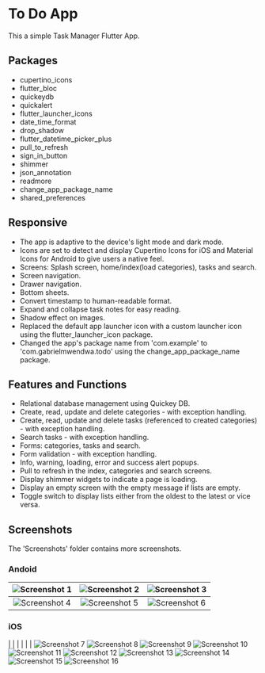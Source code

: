 # To Do App

This a simple Task Manager Flutter App.

## Packages
- cupertino_icons
- flutter_bloc
- quickeydb
- quickalert
- flutter_launcher_icons
- date_time_format
- drop_shadow
- flutter_datetime_picker_plus
- pull_to_refresh
- sign_in_button
- shimmer
- json_annotation
- readmore
- change_app_package_name
- shared_preferences

## Responsive
- The app is adaptive to the device's light mode and dark mode.
- Icons are set to detect and display Cupertino Icons for iOS and Material Icons for Android to give users a native feel.
- Screens: Splash screen, home/index(load categories), tasks and search.
- Screen navigation.
- Drawer navigation.
- Bottom sheets.
- Convert timestamp to human-readable format.
- Expand and collapse task notes for easy reading.
- Shadow effect on images. 
- Replaced the default app launcher icon with a custom launcher icon using the flutter_launcher_icon package.
- Changed the app's package name from 'com.example' to 'com.gabrielmwendwa.todo' using the change_app_package_name package.

## Features and Functions
- Relational database management using Quickey DB.
- Create, read, update and delete categories - with exception handling.
- Create, read, update and delete tasks (referenced to created categories) - with exception handling.
- Search tasks - with exception handling.
- Forms: categories, tasks and search.
- Form validation - with exception handling.
- Info, warning, loading, error and success alert popups.
- Pull to refresh in the index, categories and search screens.
- Display shimmer widgets to indicate a page is loading.
- Display an empty screen with the empty message if lists are empty.
- Toggle switch to display lists either from the oldest to the latest or vice versa.

## Screenshots
The 'Screenshots' folder contains more screenshots.
### Andoid
| ![Screenshot 1](/Screenshots/android/1.png "Screenshot 1") | ![Screenshot 2](/Screenshots/android/5.png "Screenshot 2") | ![Screenshot 3](/Screenshots/android/6.png "Screenshot 3") |
| :--------: | :-------: | :-------: |
| ![Screenshot 4](/Screenshots/android/7.png "Screenshot 4") | ![Screenshot 5](/Screenshots/android/8.png "Screenshot 5") | ![Screenshot 6](/Screenshots/android/28.png "Screenshot 6") |

### iOS
|  |  |  |  |  |
![Screenshot 7](/Screenshots/ios/13.png "Screenshot 7")
![Screenshot 8](/Screenshots/ios/17.png "Screenshot 8")
![Screenshot 9](/Screenshots/ios/18.png "Screenshot 9")
![Screenshot 10](/Screenshots/ios/20.png "Screenshot 10")
![Screenshot 11](/Screenshots/ios/26.png "Screenshot 11")
![Screenshot 12](/Screenshots/ios/26.png "Screenshot 12")
![Screenshot 13](/Screenshots/ios/32.png "Screenshot 13")
![Screenshot 14](/Screenshots/ios/33.png "Screenshot 14")
![Screenshot 15](/Screenshots/ios/34.png "Screenshot 15")
![Screenshot 16](/Screenshots/ios/35.png "Screenshot 16")
